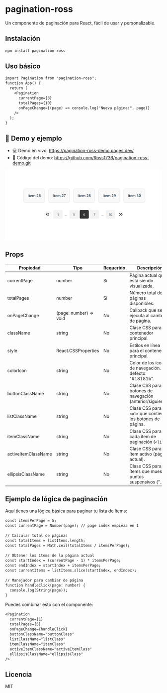 # pagination-ross

Un componente de paginación para React, fácil de usar y personalizable.

## Instalación

```bash
npm install pagination-ross
```

## Uso básico

```tsx
import Pagination from "pagination-ross";
function App() {
  return (
    <Pagination
      currentPage={3}
      totalPages={10}
      onPageChange={(page) => console.log("Nueva página:", page)}
    />
  );
}
```

## 🔗 Demo y ejemplo

<ul>
  <li>💻 Demo en vivo: <a href="https://pagination-ross-demo.pages.dev/" target="_blank">https://pagination-ross-demo.pages.dev/</a></li>
  <li>📁 Código del demo: <a href="https://github.com/Ross1736/pagination-ross-demo.git" target="_blank">https://github.com/Ross1736/pagination-ross-demo.git</a></li>
</ul>

![Demo visual](https://raw.githubusercontent.com/Ross1736/pagination-ross/main/src/img/img.png)

## Props

| Propiedad           | Tipo                   | Requerido | Descripción                                                       |
| ------------------- | ---------------------- | --------- | ----------------------------------------------------------------- |
| currentPage         | number                 | Sí        | Página actual que está siendo visualizada.                        |
| totalPages          | number                 | Sí        | Número total de páginas disponibles.                              |
| onPageChange        | (page: number) => void | No        | Callback que se ejecuta al cambiar de página.                     |
| className           | string                 | No        | Clase CSS para el contenedor principal.                           |
| style               | React.CSSProperties    | No        | Estilos en línea para el contenedor principal.                    |
| colorIcon           | string                 | No        | Color de los íconos de navegación. Por defecto: "#18181b".        |
| buttonClassName     | string                 | No        | Clase CSS para los botones de navegación (anterior/siguiente).    |
| listClassName       | string                 | No        | Clase CSS para el `<ul>` que contiene los botones de página.      |
| itemClassName       | string                 | No        | Clase CSS para cada ítem de paginación (`<li>`).                  |
| activeItemClassName | string                 | No        | Clase CSS para el ítem activo (página actual).                    |
| ellipsisClassName   | string                 | No        | Clase CSS para los ítems que muestran puntos suspensivos ("..."). |

## Ejemplo de lógica de paginación

Aquí tienes una lógica básica para paginar tu lista de ítems:

```tsx
const itemsPerPage = 5;
const currentPage = Number(page); // page index empieza en 1

// Calcular total de páginas
const totalItems = listItems.length;
const totalPages = Math.ceil(totalItems / itemsPerPage);

// Obtener los ítems de la página actual
const startIndex = (currentPage - 1) * itemsPerPage;
const endIndex = startIndex + itemsPerPage;
const currentItems = listItems.slice(startIndex, endIndex);

// Manejador para cambiar de página
function handleClick(page: number) {
  console.log(String(page));
}
```

Puedes combinar esto con el componente:

```tsx
<Pagination
  currentPage={1}
  totalPages={5}
  onPageChange={handleClick}
  buttonClassName="buttonClass"
  listClassName="listClass"
  itemClassName="itemClass"
  activeItemClassName="activeItemClass"
  ellipsisClassName="ellipsisClass"
/>
```

## Licencia

MIT
